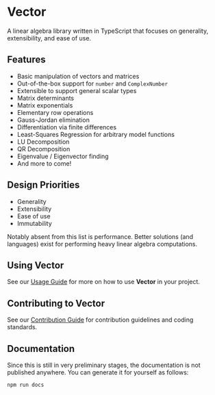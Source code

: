 # Vector

A linear algebra library written in TypeScript that focuses on generality, extensibility, and ease of use.

## Features

- Basic manipulation of vectors and matrices
- Out-of-the-box support for `number` and `ComplexNumber`
- Extensible to support general scalar types
- Matrix determinants
- Matrix exponentials
- Elementary row operations
- Gauss-Jordan elimination
- Differentiation via finite differences
- Least-Squares Regression for arbitrary model functions
- LU Decomposition
- QR Decomposition
- Eigenvalue / Eigenvector finding
- And more to come!

## Design Priorities

- Generality
- Extensibility
- Ease of use
- Immutability

Notably absent from this list is performance. Better solutions (and languages)
exist for performing heavy linear algebra computations.

## Using Vector

See our [Usage Guide](./docs/USAGE.md) for more on how to use **Vector** in your project.

## Contributing to Vector

See our [Contribution Guide](./docs/CONTRIBUTING.md) for contribution guidelines and coding standards.

## Documentation

Since this is still in very preliminary stages, the documentation is not
published anywhere. You can generate it for yourself as follows:

```bash
npm run docs
```
